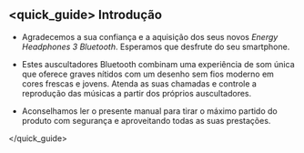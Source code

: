 ## <quick_guide> Introdução

*	Agradecemos a sua confiança e a aquisição dos seus novos *Energy Headphones 3 Bluetooth*. Esperamos que desfrute do seu smartphone.

*	Estes auscultadores Bluetooth combinam uma experiência de som única que oferece graves nítidos com um desenho sem fios moderno em cores frescas e jovens.  Atenda as suas chamadas e controle a reprodução das músicas a partir dos próprios auscultadores. 

* Aconselhamos ler o presente manual para tirar o máximo partido do produto com segurança e aproveitando todas as suas prestações.

</unique> </quick_guide>

